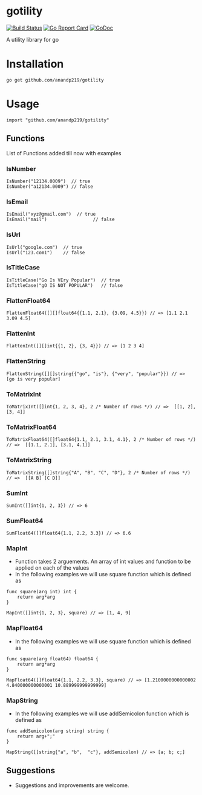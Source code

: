 # gotility

[![Build Status](https://travis-ci.org/anandp219/gotility.svg?branch=master)](https://travis-ci.org/anandp219/gotility)
[![Go Report Card](https://goreportcard.com/badge/github.com/anandp219/gotility)](https://goreportcard.com/report/github.com/anandp219/gotility)
[![GoDoc](https://godoc.org/github.com/anandp219/gotility?status.svg)](https://godoc.org/github.com/anandp219/gotility)

A utility library for go

# Installation

```
go get github.com/anandp219/gotility
```

# Usage 

```
import "github.com/anandp219/gotility"
```
## Functions
List of Functions added till now with examples

### IsNumber

```
IsNumber("12134.0009")  // true
IsNumber("a12134.0009") // false
```

### IsEmail

```
IsEmail("xyz@gmail.com")  // true
IsEmail("mail")                 // false
```

### IsUrl

```
IsUrl("google.com")  // true
IsUrl("123.com1")    // false
```

### IsTitleCase

```
IsTitleCase("Go Is VEry Popular")  // true
IsTitleCase("gO IS NOT POPULAR")   // false
```

### FlattenFloat64

```
FlattenFloat64([][]float64{{1.1, 2.1}, {3.09, 4.5}}) // => [1.1 2.1 3.09 4.5]
```

### FlattenInt

```
FlattenInt([][]int{{1, 2}, {3, 4}}) // => [1 2 3 4]
```

### FlattenString

```
FlattenString([][]string{{"go", "is"}, {"very", "popular"}}) // =>  [go is very popular]
```

### ToMatrixInt

```
ToMatrixInt([]int{1, 2, 3, 4}, 2 /* Number of rows */) // =>  [[1, 2], [3, 4]]
```

### ToMatrixFloat64

```
ToMatrixFloat64([]float64{1.1, 2.1, 3.1, 4.1}, 2 /* Number of rows */) // =>  [[1.1, 2.1], [3.1, 4.1]]
```

### ToMatrixString

```
ToMatrixString([]string{"A", "B", "C", "D"}, 2 /* Number of rows */) // =>  [[A B] [C D]]
```

### SumInt

```
SumInt([]int{1, 2, 3}) // => 6
```

### SumFloat64

```
SumFloat64([]float64{1.1, 2.2, 3.3}) // => 6.6
```

### MapInt

* Function takes 2 arguements. An array of int values and function to be applied on each of the values
* In the following examples we will use square function which is defined as
```
func square(arg int) int {
    return arg*arg
}
```

```
MapInt([]int{1, 2, 3}, square) // => [1, 4, 9]
```

### MapFloat64

* In the following examples we will use square function which is defined as
```
func square(arg float64) float64 {
    return arg*arg
}
```

```
MapFloat64([]float64{1.1, 2.2, 3.3}, square) // => [1.2100000000000002 4.840000000000001 10.889999999999999]
```

### MapString

* In the following examples we will use addSemicolon function which is defined as
```
func addSemicolon(arg string) string {
    return arg+";"
}
```

```
MapString([]string{"a", "b",  "c"}, addSemicolon) // => [a; b; c;]
```

## Suggestions

* Suggestions and improvements are welcome.

